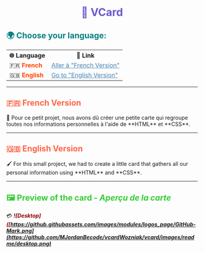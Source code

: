 <h1 align="center" style="color:#6A5ACD;">🌟 VCard</h1>

<h2 style="color:#008080;">🌍 Choose your language:</h2>

<table>
  <tr>
    <th>🌐 Language</th>
    <th>🔗 Link</th>
  </tr>
  <tr>
    <td>🇫🇷 <strong style="color:#FF4500;">French</strong></td>
    <td><a href="#French-Version" style="color:#4682B4;">Aller à "French Version"</a></td>
  </tr>
  <tr>
    <td>🇬🇧 <strong style="color:#FF4500;">English</strong></td>
    <td><a href="#English-Version" style="color:#4682B4;">Go to "English Version"</a></td>
  </tr>
</table>

---

<h2 id="French-Version" style="color:#FF6347;">🇫🇷 French Version</h2>
🎨 Pour ce petit projet, nous avons dû créer une petite carte qui regroupe toutes nos informations personnelles à l'aide de **HTML** et **CSS**.

---

<h2 id="English-Version" style="color:#FF6347;">🇬🇧 English Version</h2>
🖌️ For this small project, we had to create a little card that gathers all our personal information using **HTML** and **CSS**.

---

<h2 style="color:#32CD32;">🖼️ Preview of the card - <em>Aperçu de la carte</em></h2>

💳 <em><strong><span style="color:#8B0000;">![Desktop]([https://github.githubassets.com/images/modules/logos_page/GitHub-Mark.png](https://github.com/MJordanBecode/vcardWozniak/vcard/images/readme/desktop.png)
</span></strong></em>
